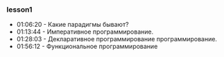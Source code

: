 ### lesson1
- 01:06:20 - Какие парадигмы бывают?
- 01:13:44 - Императивное программирование.
- 01:28:03 - Декларативное программирование программирование.
- 01:56:12 - Функциональное программирование